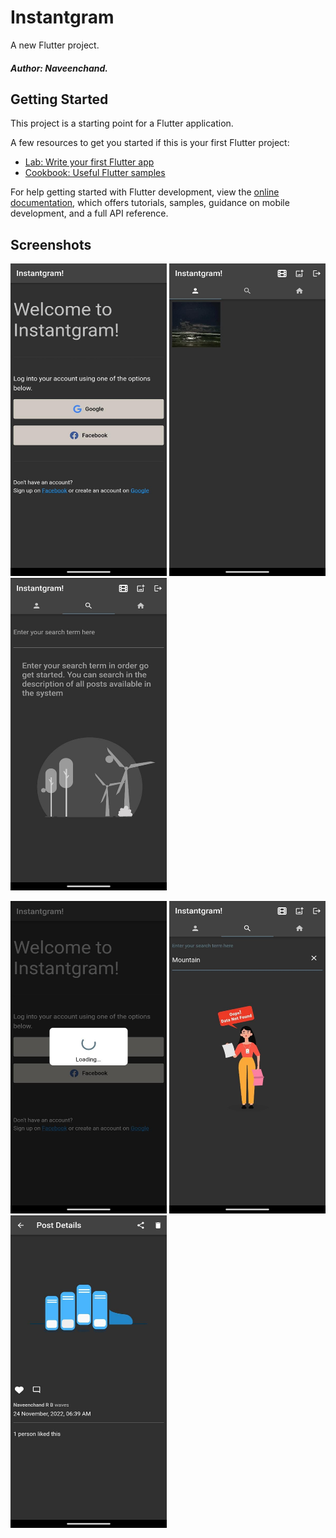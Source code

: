 # Instantgram

A new Flutter project.

##### Author: Naveenchand.

## Getting Started

This project is a starting point for a Flutter application.

A few resources to get you started if this is your first Flutter project:

- [Lab: Write your first Flutter app](https://docs.flutter.dev/get-started/codelab)
- [Cookbook: Useful Flutter samples](https://docs.flutter.dev/cookbook)

For help getting started with Flutter development, view the
[online documentation](https://docs.flutter.dev/), which offers tutorials,
samples, guidance on mobile development, and a full API reference.

## Screenshots

<p float="left">
<img src="https://github.com/Naveenchand06/Instantgram-Flutter/raw/master/assets/screenshots/login.jpeg" width="250" height="500">
<img src="https://github.com/Naveenchand06/Instantgram-Flutter/raw/master/assets/screenshots/home.jpeg" width="250" height="500">
<img src="https://raw.githubusercontent.com/Naveenchand06/Instantgram-Flutter/master/assets/screenshots/empty.jpeg" width="250" height="500">
</p>
<p float="left">

<img src="https://github.com/Naveenchand06/Instantgram-Flutter/raw/master/assets/screenshots/loading.jpeg" width="250" height="500">
<img src="https://github.com/Naveenchand06/Instantgram-Flutter/raw/master/assets/screenshots/not-found.jpeg" width="250" height="500">
<img src="https://github.com/Naveenchand06/Instantgram-Flutter/raw/master/assets/screenshots/post-loading.jpeg" width="250" height="500">
</p>

